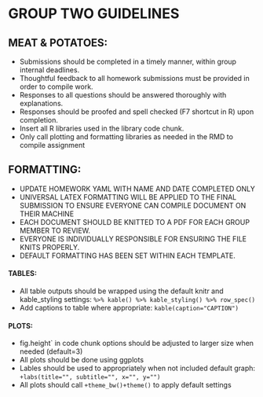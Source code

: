 # GROUP TWO GUIDELINES

## MEAT & POTATOES:
*  Submissions should be completed in a timely manner, within group internal deadlines. 
*  Thoughtful feedback to all homework submissions must be provided in order to compile work. 
*  Responses to all questions should be answered thoroughly with explanations. 
*  Responses should be proofed and spell checked (F7 shortcut in R) upon completion. 
*  Insert all R libraries used in the library code chunk.
*  Only call plotting and formatting libraries as needed in the RMD to compile assignment 

## FORMATTING:
*  UPDATE HOMEWORK YAML WITH NAME AND DATE COMPLETED ONLY 
*  UNIVERSAL LATEX FORMATTING WILL BE APPLIED TO THE FINAL SUBMISSION TO ENSURE EVERYONE CAN COMPILE DOCUMENT ON THEIR MACHINE
*  EACH DOCUMENT SHOULD BE KNITTED TO A PDF FOR EACH GROUP MEMBER TO REVIEW.
*  EVERYONE IS INDIVIDUALLY RESPONSIBLE FOR ENSURING THE FILE KNITS PROPERLY. 
*  DEFAULT FORMATTING HAS BEEN SET WITHIN EACH TEMPLATE.  

#### TABLES: 
*  All table outputs should be wrapped using the default knitr and kable_styling settings: `%>% kable() %>% kable_styling() %>% row_spec()`
*  Add captions to table where appropriate: `kable(caption="CAPTION")`

#### PLOTS:
*  fig.height` in code chunk options should be adjusted to larger size when needed (default=3)
*  All plots should be done using ggplots 
*  Lables should be used to appropriately when not included default graph: `+labs(title="", subtitle="", x="", y="")`
*  All plots should call `+theme_bw()+theme()` to apply default settings
